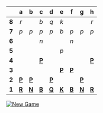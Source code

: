|     |  a  |  b  |  c  |  d  |  e  |  f  |  g  |  h  |
|:---:|:---:|:---:|:---:|:---:|:---:|:---:|:---:|:---:|
|  **8**  |  _r_  |     |  _b_  |  _q_  |  _k_  |     |     |  _r_  |
|  **7**  |  _p_  |  _p_  |  _p_  |  _p_  |  _b_  |  _p_  |  _p_  |  _p_  |
|  **6**  |     |     |  _n_  |     |     |  _n_  |     |     |
|  **5**  |     |     |     |     |  _p_  |     |     |     |
|  **4**  |     |     |  [**P**](https://readmechess.azurewebsites.net/select?square=c4)  |     |     |     |     |  [**P**](https://readmechess.azurewebsites.net/select?square=h4)  |
|  **3**  |     |     |     |     |  [**P**](https://readmechess.azurewebsites.net/select?square=e3)  |  [**P**](https://readmechess.azurewebsites.net/select?square=f3)  |     |     |
|  **2**  |  [**P**](https://readmechess.azurewebsites.net/select?square=a2)  |  [**P**](https://readmechess.azurewebsites.net/select?square=b2)  |     |  [**P**](https://readmechess.azurewebsites.net/select?square=d2)  |     |     |  [**P**](https://readmechess.azurewebsites.net/select?square=g2)  |     |
|  **1**  |  [**R**](https://github.com/grim-kalman)  |  [**N**](https://readmechess.azurewebsites.net/select?square=b1)  |  [**B**](https://github.com/grim-kalman)  |  [**Q**](https://readmechess.azurewebsites.net/select?square=d1)  |  [**K**](https://readmechess.azurewebsites.net/select?square=e1)  |  [**B**](https://readmechess.azurewebsites.net/select?square=f1)  |  [**N**](https://readmechess.azurewebsites.net/select?square=g1)  |  [**R**](https://readmechess.azurewebsites.net/select?square=h1)  |

[![New Game](https://img.shields.io/badge/new_game-4CAF50)](https://readmechess.azurewebsites.net/new)
